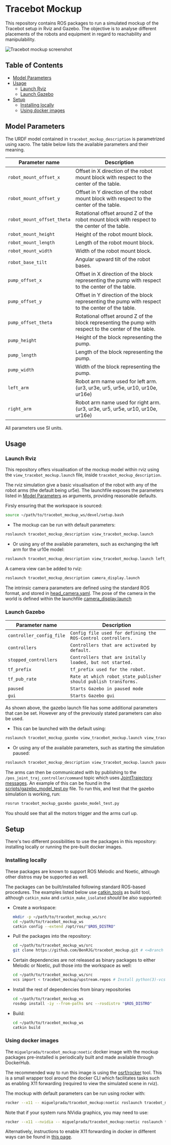 # Tracebot Mockup

This repository contains ROS packages to run a simulated mockup of the Tracebot setup in Rviz and Gazebo.
The objective is to analyse different placements of the robots and equipment in regard to reachability and manipulability.

![Tracebot mockup screenshot](.res/mockup.png)

## Table of Contents

- [Model Parameters](#model-parameters)
- [Usage](#usage)
  - [Launch Rviz](#launch-rviz)
  - [Launch Gazebo](#launch-gazebo)
- [Setup](#setup)
  - [Installing locally](#installing-locally)
  - [Using docker images](#using-docker-images)


## Model Parameters

The URDF model contained in `tracebot_mockup_description` is parametrized using xacro.
The table below lists the available parameters and their meaning.

| Parameter name | Description |
| -------------- | ----------- |
| `robot_mount_offset_x` | Offset in X direction of the robot mount block with respect to the center of the table. |
| `robot_mount_offset_y` | Offset in Y direction of the robot mount block with respect to the center of the table. |
| `robot_mount_offset_theta` | Rotational offset around Z of the robot mount block with respect to the center of the table. |
| `robot_mount_height` | Height of the robot mount block. |
| `robot_mount_length` | Length of the robot mount block. |
| `robot_mount_width` | Width of the robot mount block. |
| `robot_base_tilt` | Angular upward tilt of the robot bases. |
| `pump_offset_x` | Offset in X direction of the block representing the pump with respect to the center of the table. |
| `pump_offset_y` | Offset in Y direction of the block representing the pump with respect to the center of the table. |
| `pump_offset_theta` | Rotational offset around Z of the block representing the pump with respect to the center of the table. |
| `pump_height` | Height of the block representing the pump. |
| `pump_length` | Length of the block representing the pump. |
| `pump_width` | Width of the block representing the pump. |
| `left_arm` | Robot arm name used for left arm. (ur3, ur3e, ur5, ur5e, ur10, ur10e, ur16e)|
| `right_arm` | Robot arm name used for right arm. (ur3, ur3e, ur5, ur5e, ur10, ur10e, ur16e)|

All parameters use SI units.

## Usage
### Launch Rviz
This repository offers visualisation of the mockup model within rviz using the `view_tracebot_mockup.launch` file, inside `tracebot_mockup_description`.

The rviz simulation give a basic visualisation of the robot with any of the robot arms (the default being ur5e). The launchfile exposes the parameters listed in [Model Parameters](#model-parameters) as arguments, providing reasonable defaults.

Firsly ensuring that the workspace is sourced:
```bash
source ~/path/to/tracebot_mockup_ws/devel/setup.bash
```
- The mockup can be run with default parameters:
```bash
roslaunch tracebot_mockup_description view_tracebot_mockup.launch
```
- Or using any of the available parameters, such as exchanging the left arm for the ur10e model:
```bash
roslaunch tracebot_mockup_description view_tracebot_mockup.launch left_arm:="ur10e"
```

A camera view can be added to rviz:

```bash
roslaunch tracebot_mockup_description camera_display.launch
```

The intrinsic camera parameters are defined using the standard ROS format, and stored in [head_camera.yaml](tracebot_mockup_description/config/head_camera.yaml).
The pose of the camera in the world is defined within the launchfile [camera_display.launch](tracebot_mockup_description/launch/camera_display.launch)

### Launch Gazebo
| Parameter name | Description |
| -------------- | ----------- |
|`controller_config_file`|`Config file used for defining the ROS-Control controllers.`|
|`controllers`|`Controllers that are activated by default.`|
|`stopped_controllers`|`Controllers that are initally loaded, but not started.`|
|`tf_prefix`|`tf_prefix used for the robot.`|
|`tf_pub_rate`|`Rate at which robot_state_publisher should publish transforms.`|
|`paused`|`Starts Gazebo in paused mode`|
|`gui`|`Starts Gazebo gui`|
As shown above, the gazebo launch file has some additional parameters that can be set. However any of the previously stated parameters can also be used.

- This can be launched with the default using:
```bash
roslaunch tracebot_mockup_gazebo view_tracebot_mockup.launch view_tracebot_gazebo.launch
```
- Or using any of the available parameters, such as starting the simulation paused:
```bash
roslaunch tracebot_mockup_description view_tracebot_mockup.launch paused:=true
```
The arms can then be communicated with by publishing to the `/pos_joint_traj_controller/command` topic which uses [JointTrajectory messages](http://docs.ros.org/en/noetic/api/trajectory_msgs/html/msg/JointTrajectory.html). An example of this can be found in the [scripts/gazebo_model_test.py](tracebot_mockup_gazebo/scripts/gazebo_model_test.py) file.
To run this, and test that the gazebo simulation is working, run:
```bash
rosrun tracebot_mockup_gazebo gazebo_model_test.py
```
You should see that all the motors trigger and the arms curl up.

## Setup

There's two different possibilities to use the packages in this repository: installing locally or running the pre-built docker images.

### Installing locally

These packages are known to support ROS Melodic and Noetic, although other distros may be supported as well.

The packages can be built/installed following standard ROS-based procedures.
The examples listed below use [catkin_tools](https://catkin-tools.readthedocs.io) as build tool, although `catkin_make` and `catkin_make_isolated` _should_ be also supported:

- Create a workspace:
  ```bash
  mkdir -p ~/path/to/tracebot_mockup_ws/src
  cd ~/path/to/tracebot_mockup_ws
  catkin config --extend /opt/ros/"$ROS_DISTRO"
  ```
- Pull the packages into the repository:
  ```bash
  cd ~/path/to/tracebot_mockup_ws/src
  git clone https://github.com/BenRJG/tracebot_mockup.git # <=Branch Original => git clone https://github.com/tecnalia-medical-robotics/tracebot_mockup.git
  ```
- Certain dependencies are not released as binary packages to either Melodic or Noetic, pull those into the workspace as well:
  ```bash
  cd ~/path/to/tracebot_mockup_ws/src
  vcs import < tracebot_mockup/upstream.repos # Install python(3)-vcstool if not available
  ```
- Install the rest of dependencies from binary repositories
  ```bash
  cd ~/path/to/tracebot_mockup_ws
  rosdep install -iy --from-paths src --rosdistro "$ROS_DISTRO"
  ```
- Build:
  ```bash
  cd ~/path/to/tracebot_mockup_ws
  catkin build
  ```

### Using docker images

The `miguelprada/tracebot_mockup:noetic` docker image with the mockup packages pre-installed is periodically built and made available through DockerHub.

The recommended way to run this image is using the [osrf/rocker](https://github.com/osrf/rocker) tool.
This is a small wrapper tool around the docker CLI which facilitates tasks such as enabling X11 forwarding (required to view the simulated scene in rviz).

The mockup with default parameters can be run using rocker with:

```bash
rocker --x11 -- miguelprada/tracebot_mockup:noetic roslaunch tracebot_mockup_description view_tracebot_mockup.launch
```

Note that if your system runs NVidia graphics, you may need to use:

```bash
rocker --x11 --nvidia -- miguelprada/tracebot_mockup:noetic roslaunch tracebot_mockup_description view_tracebot_mockup.launch
```

Alternatively, instructions to enable X11 forwarding in docker in different ways can be found in [this page](http://wiki.ros.org/docker/Tutorials/GUI).

